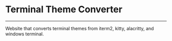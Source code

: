 # Terminal Theme Converter
-------------------------------

Website that converts terminal themes from iterm2, kitty, alacritty, and windows terminal.

